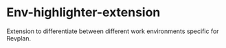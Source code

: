 # Env-highlighter-extension
Extension to differentiate between different work environments specific for Revplan.
